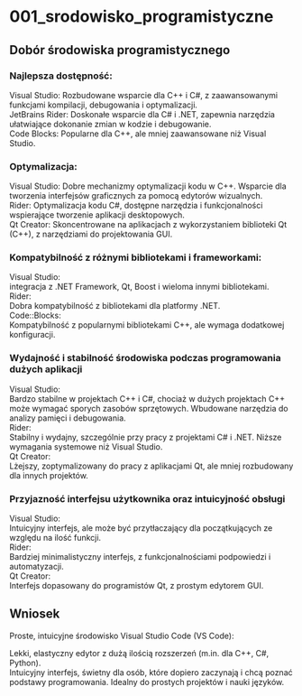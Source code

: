# 001_srodowisko_programistyczne
## Dobór środowiska programistycznego
### Najlepsza dostępność:
Visual Studio: Rozbudowane wsparcie dla C++ i C#, z zaawansowanymi funkcjami kompilacji, debugowania i optymalizacji.<br>
JetBrains Rider: Doskonałe wsparcie dla C# i .NET, zapewnia narzędzia ułatwiające dokonanie zmian w kodzie i debugowanie.</br>
Code Blocks: Popularne dla C++, ale mniej zaawansowane niż Visual Studio.</br>
### Optymalizacja:
Visual Studio: Dobre mechanizmy optymalizacji kodu w C++. Wsparcie dla tworzenia interfejsów graficznych za pomocą edytorów wizualnych.<br>
Rider: Optymalizacja kodu C#, dostępne narzędzia i funkcjonalności wspierające tworzenie aplikacji desktopowych.<br>
Qt Creator: Skoncentrowane na aplikacjach z wykorzystaniem biblioteki Qt (C++), z narzędziami do projektowania GUI.<br>
### Kompatybilność z różnymi bibliotekami i frameworkami:
Visual Studio: <br>
integracja z .NET Framework, Qt, Boost i wieloma innymi bibliotekami.<br>
Rider: <br>
Dobra kompatybilność z bibliotekami dla platformy .NET.<br>
Code::Blocks:<br>
Kompatybilność z popularnymi bibliotekami C++, ale wymaga dodatkowej konfiguracji.<br>
### Wydajność i stabilność środowiska podczas programowania dużych aplikacji
Visual Studio: <br>
Bardzo stabilne w projektach C++ i C#, chociaż w dużych projektach C++ może wymagać sporych zasobów sprzętowych. Wbudowane narzędzia do<br> analizy pamięci i debugowania.<br>
Rider:<br>
Stabilny i wydajny, szczególnie przy pracy z projektami C# i .NET. Niższe wymagania systemowe niż Visual Studio.<br>
Qt Creator:<br>
Lżejszy, zoptymalizowany do pracy z aplikacjami Qt, ale mniej rozbudowany dla innych projektów.<br>
### Przyjazność interfejsu użytkownika oraz intuicyjność obsługi
Visual Studio:<br>
Intuicyjny interfejs, ale może być przytłaczający dla początkujących ze względu na ilość funkcji.<br>
Rider:<br>
Bardziej minimalistyczny interfejs, z funkcjonalnościami podpowiedzi i automatyzacji.<br>
Qt Creator:<br>
Interfejs dopasowany do programistów Qt, z prostym edytorem GUI.<br>
## Wniosek
Proste, intuicyjne środowisko Visual Studio Code (VS Code):

Lekki, elastyczny edytor z dużą ilością rozszerzeń (m.in. dla C++, C#, Python).<br>
Intuicyjny interfejs, świetny dla osób, które dopiero zaczynają i chcą poznać podstawy programowania.
Idealny do prostych projektów i nauki języków.
